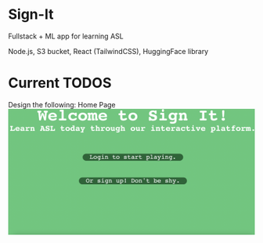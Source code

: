 # Sign-It
Fullstack + ML app for learning ASL


Node.js, S3 bucket, React (TailwindCSS), HuggingFace library

# Current TODOS
Design the following:
Home Page
![Landing Page](land_page.png)
